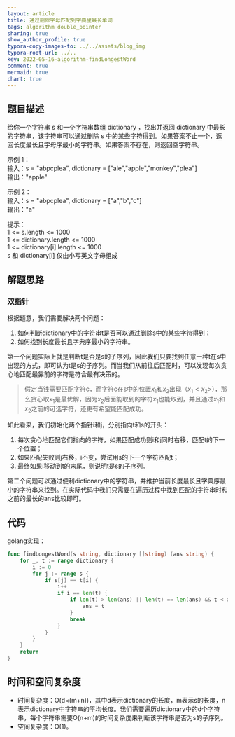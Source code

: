 ```yaml
---
layout: article
title: 通过删除字母匹配到字典里最长单词
tags: algorithm double_pointer 
sharing: true
show_author_profile: true
typora-copy-images-to: ../../assets/blog_img
typora-root-url: ../..
key: 2022-05-16-algorithm-findLongestWord
comment: true
mermaid: true
chart: true
---
```


## 题目描述

给你一个字符串 s 和一个字符串数组 dictionary ，找出并返回 dictionary 中最长的字符串，该字符串可以通过删除 s 中的某些字符得到。如果答案不止一个，返回长度最长且字母序最小的字符串。如果答案不存在，则返回空字符串。  

示例 1：  
输入：s = "abpcplea", dictionary = ["ale","apple","monkey","plea"]  
输出："apple"  

示例 2：  
输入：s = "abpcplea", dictionary = ["a","b","c"]  
输出："a"  

提示：  
1 <= s.length <= 1000  
1 <= dictionary.length <= 1000  
1 <= dictionary[i].length <= 1000  
s 和 dictionary[i] 仅由小写英文字母组成   

## 解题思路

### 双指针

根据题意，我们需要解决两个问题：
1. 如何判断dictionary中的字符串t是否可以通过删除s中的某些字符得到；
2. 如何找到长度最长且字典序最小的字符串。

第一个问题实际上就是判断t是否是s的子序列，因此我们只要找到任意一种t在s中出现的方式，即可认为t是s的子序列。而当我们从前往后匹配时，可以发现每次贪心地匹配最靠前的字符是符合最有决策的。
> 假定当钱需要匹配字符c，而字符c在s中的位置$x_1$和$x_2$出现（$x_1<x_2>$），那么贪心取$x_1$是最优解，因为$x_2$后面能取到的字符$x_1$也能取到，并且通过$x_1$和$x_2$之前的可选字符，还更有希望能匹配成功。

如此看来，我们初始化两个指针i和j，分别指向t和s的开头：
1. 每次贪心地匹配它们指向的字符，如果匹配成功则i和j同时右移，匹配t的下一个位置；
2. 如果匹配失败则j右移，i不变，尝试用s的下一个字符匹配t；
3. 最终如果i移动到t的末尾，则说明t是s的子序列。

第二个问题可以通过便利dictionary中的字符串，并维护当前长度最长且字典序最小的字符串来找到。在实际代码中我们只需要在遍历过程中找到匹配的字符串时和之前的最长的ans比较即可。

## 代码

golang实现：

```go
func findLongestWord(s string, dictionary []string) (ans string) {
	for _, t := range dictionary {
		i := 0
		for j := range s {
			if s[j] == t[i] {
				i++
				if i == len(t) {
					if len(t) > len(ans) || len(t) == len(ans) && t < ans {
						ans = t
					}
					break
				}
			}
		}
	}
	return
}
```

## 时间和空间复杂度

- 时间复杂度：O(d×(m+n))，其中d表示dictionary的长度，m表示s的长度，n表示dictionary中字符串的平均长度。我们需要遍历dictionary中的d个字符串，每个字符串需要O(n+m)的时间复杂度来判断该字符串是否为s的子序列。
- 空间复杂度：O(1)。
